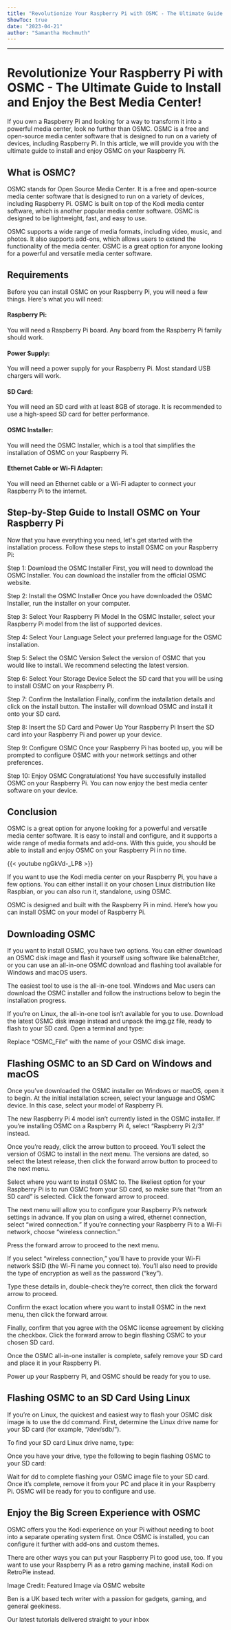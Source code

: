 ```yaml
---
title: "Revolutionize Your Raspberry Pi with OSMC - The Ultimate Guide to Install and Enjoy the Best Media Center!"
ShowToc: true 
date: "2023-04-21"
author: "Samantha Hochmuth"
---
```

*****
# Revolutionize Your Raspberry Pi with OSMC - The Ultimate Guide to Install and Enjoy the Best Media Center!

If you own a Raspberry Pi and looking for a way to transform it into a powerful media center, look no further than OSMC. OSMC is a free and open-source media center software that is designed to run on a variety of devices, including Raspberry Pi. In this article, we will provide you with the ultimate guide to install and enjoy OSMC on your Raspberry Pi.

## What is OSMC?

OSMC stands for Open Source Media Center. It is a free and open-source media center software that is designed to run on a variety of devices, including Raspberry Pi. OSMC is built on top of the Kodi media center software, which is another popular media center software. OSMC is designed to be lightweight, fast, and easy to use.

OSMC supports a wide range of media formats, including video, music, and photos. It also supports add-ons, which allows users to extend the functionality of the media center. OSMC is a great option for anyone looking for a powerful and versatile media center software.

## Requirements

Before you can install OSMC on your Raspberry Pi, you will need a few things. Here's what you will need:

#### Raspberry Pi:
You will need a Raspberry Pi board. Any board from the Raspberry Pi family should work.

#### Power Supply:
You will need a power supply for your Raspberry Pi. Most standard USB chargers will work.

#### SD Card:
You will need an SD card with at least 8GB of storage. It is recommended to use a high-speed SD card for better performance.

#### OSMC Installer:
You will need the OSMC Installer, which is a tool that simplifies the installation of OSMC on your Raspberry Pi.

#### Ethernet Cable or Wi-Fi Adapter:
You will need an Ethernet cable or a Wi-Fi adapter to connect your Raspberry Pi to the internet.

## Step-by-Step Guide to Install OSMC on Your Raspberry Pi

Now that you have everything you need, let's get started with the installation process. Follow these steps to install OSMC on your Raspberry Pi:

Step 1: Download the OSMC Installer
First, you will need to download the OSMC Installer. You can download the installer from the official OSMC website.

Step 2: Install the OSMC Installer
Once you have downloaded the OSMC Installer, run the installer on your computer.

Step 3: Select Your Raspberry Pi Model
In the OSMC Installer, select your Raspberry Pi model from the list of supported devices.

Step 4: Select Your Language
Select your preferred language for the OSMC installation.

Step 5: Select the OSMC Version
Select the version of OSMC that you would like to install. We recommend selecting the latest version.

Step 6: Select Your Storage Device
Select the SD card that you will be using to install OSMC on your Raspberry Pi.

Step 7: Confirm the Installation
Finally, confirm the installation details and click on the install button. The installer will download OSMC and install it onto your SD card.

Step 8: Insert the SD Card and Power Up Your Raspberry Pi
Insert the SD card into your Raspberry Pi and power up your device.

Step 9: Configure OSMC
Once your Raspberry Pi has booted up, you will be prompted to configure OSMC with your network settings and other preferences.

Step 10: Enjoy OSMC
Congratulations! You have successfully installed OSMC on your Raspberry Pi. You can now enjoy the best media center software on your device.

## Conclusion

OSMC is a great option for anyone looking for a powerful and versatile media center software. It is easy to install and configure, and it supports a wide range of media formats and add-ons. With this guide, you should be able to install and enjoy OSMC on your Raspberry Pi in no time.

{{< youtube ngGkVd-_LP8 >}} 



If you want to use the Kodi media center on your Raspberry Pi, you have a few options. You can either install it on your chosen Linux distribution like Raspbian, or you can also run it, standalone, using OSMC.
 
OSMC is designed and built with the Raspberry Pi in mind. Here’s how you can install OSMC on your model of Raspberry Pi.
 
## Downloading OSMC
 
If you want to install OSMC, you have two options. You can either download an OSMC disk image and flash it yourself using software like balenaEtcher, or you can use an all-in-one OSMC download and flashing tool available for Windows and macOS users.
 
The easiest tool to use is the all-in-one tool. Windows and Mac users can download the OSMC installer and follow the instructions below to begin the installation progress.
 
If you’re on Linux, the all-in-one tool isn’t available for you to use. Download the latest OSMC disk image instead and unpack the img.gz file, ready to flash to your SD card. Open a terminal and type:
 
Replace “OSMC_File” with the name of your OSMC disk image.
 
## Flashing OSMC to an SD Card on Windows and macOS
 
Once you’ve downloaded the OSMC installer on Windows or macOS, open it to begin. At the initial installation screen, select your language and OSMC device. In this case, select your model of Raspberry Pi.
 
The new Raspberry Pi 4 model isn’t currently listed in the OSMC installer. If you’re installing OSMC on a Raspberry Pi 4, select “Raspberry Pi 2/3” instead.
 
Once you’re ready, click the arrow button to proceed. You’ll select the version of OSMC to install in the next menu. The versions are dated, so select the latest release, then click the forward arrow button to proceed to the next menu.
 
Select where you want to install OSMC to. The likeliest option for your Raspberry Pi is to run OSMC from your SD card, so make sure that “from an SD card” is selected. Click the forward arrow to proceed.
 
The next menu will allow you to configure your Raspberry Pi’s network settings in advance. If you plan on using a wired, ethernet connection, select “wired connection.” If you’re connecting your Raspberry Pi to a Wi-Fi network, choose “wireless connection.”
 
Press the forward arrow to proceed to the next menu.
 
If you select “wireless connection,” you’ll have to provide your Wi-Fi network SSID (the Wi-Fi name you connect to). You’ll also need to provide the type of encryption as well as the password (“key”).
 
Type these details in, double-check they’re correct, then click the forward arrow to proceed.
 
Confirm the exact location where you want to install OSMC in the next menu, then click the forward arrow.
 
Finally, confirm that you agree with the OSMC license agreement by clicking the checkbox. Click the forward arrow to begin flashing OSMC to your chosen SD card.
 
Once the OSMC all-in-one installer is complete, safely remove your SD card and place it in your Raspberry Pi.
 
Power up your Raspberry Pi, and OSMC should be ready for you to use.
 
## Flashing OSMC to an SD Card Using Linux
 
If you’re on Linux, the quickest and easiest way to flash your OSMC disk image is to use the dd command. First, determine the Linux drive name for your SD card (for example, “/dev/sdb/”).
 
To find your SD card Linux drive name, type:
 
Once you have your drive, type the following to begin flashing OSMC to your SD card:
 
Wait for dd to complete flashing your OSMC image file to your SD card. Once it’s complete, remove it from your PC and place it in your Raspberry Pi. OSMC will be ready for you to configure and use.
 
## Enjoy the Big Screen Experience with OSMC
 
OSMC offers you the Kodi experience on your Pi without needing to boot into a separate operating system first. Once OSMC is installed, you can configure it further with add-ons and custom themes.
 
There are other ways you can put your Raspberry Pi to good use, too. If you want to use your Raspberry Pi as a retro gaming machine, install Kodi on RetroPie instead.
 
Image Credit: Featured Image via OSMC website
 
Ben is a UK based tech writer with a passion for gadgets, gaming, and general geekiness.
 
Our latest tutorials delivered straight to your inbox




